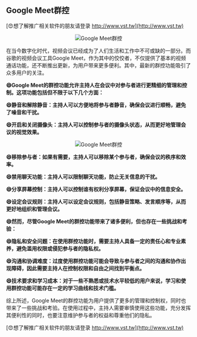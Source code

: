 ## **Google Meet群控**

[😍想了解推广相关软件的朋友请登录 http://www.vst.tw](http://www.vst.tw)

 <center><img src="https://vst.tw/MP4/tuiguang/png/6.png" alt="Google Meet群控"></center>

在当今数字化时代，视频会议已经成为了人们生活和工作中不可或缺的一部分。而谷歌的视频会议工具Google Meet，作为其中的佼佼者，不仅提供了基本的视频通话功能，还不断推出更新，为用户带来更多便利。其中，最新的群控功能吸引了众多用户的关注。

**😄Google Meet的群控功能允许主持人在会议中对参与者进行更精细的管理和控制。这项功能包括但不限于以下几个方面：**

**😄静音和解除静音：主持人可以方便地将参与者静音，确保会议进行顺畅，避免了噪音和干扰。**

**😄开启和关闭摄像头：主持人可以控制参与者的摄像头状态，从而更好地管理会议的视觉效果。**

 <center><img src="https://vst.tw/MP4/tuiguang/png/2.png" alt="Google Meet群控"></center>

**😄移除参与者：如果有需要，主持人可以移除某个参与者，确保会议的秩序和效率。**

**😄禁用聊天功能：主持人可以限制聊天功能，防止无关信息的干扰。**

**😄分享屏幕控制：主持人可以控制谁有权利分享屏幕，保证会议中的信息安全。**

**😄设定会议规则：主持人可以设定会议规则，包括静音策略、发言顺序等，从而更好地组织和管理会议。**

**😄然而，尽管Google Meet的群控功能带来了诸多便利，但也存在一些挑战和考验：**

**😄隐私和安全问题：在使用群控功能时，需要主持人具备一定的责任心和专业素养，避免滥用权限或侵犯参与者的隐私权。**

**😄沟通和协调难度：过度使用群控功能可能会导致与参与者之间的沟通和协作出现障碍，因此需要主持人在控制权限和自由之间找到平衡点。**

**😄技术要求和学习成本：对于一些不熟悉或技术水平较低的用户来说，学习和使用群控功能可能存在一定的学习曲线和技术门槛。**

综上所述，Google Meet的群控功能为用户提供了更多的管理和控制权，同时也带来了一些挑战和考验。在使用过程中，主持人需要审慎使用这些功能，充分发挥其便利性的同时，也要注意维护参与者的权益和尊重他们的隐私。

[😍想了解推广相关软件的朋友请登录 http://www.vst.tw](http://www.vst.tw)



